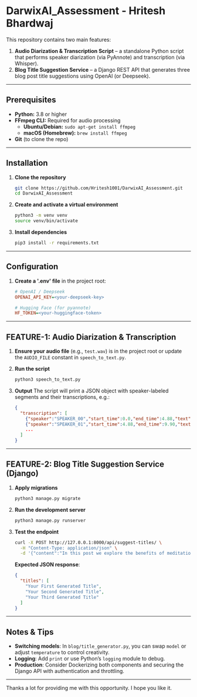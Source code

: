 # DarwixAI_Assessment - Hritesh Bhardwaj

This repository contains two main features:

1. **Audio Diarization & Transcription Script** – a standalone Python script that performs speaker diarization (via PyAnnote) and transcription (via Whisper).
2. **Blog Title Suggestion Service** – a Django REST API that generates three blog post title suggestions using OpenAI (or Deepseek).


---

## Prerequisites

- **Python:** 3.8 or higher
- **FFmpeg CLI:** Required for audio processing
  - **Ubuntu/Debian:** `sudo apt-get install ffmpeg`
  - **macOS (Homebrew):** `brew install ffmpeg`
- **Git** (to clone the repo)

---

## Installation

1. **Clone the repository**

   ```bash
   git clone https://github.com/Hritesh1001/DarwixAI_Assessment.git
   cd DarwixAI_Assessment
   ```

2. **Create and activate a virtual environment**

   ```bash
   python3 -m venv venv
   source venv/bin/activate
   ```

3. **Install dependencies**

   ```bash
   pip3 install -r requirements.txt
   ```

---

## Configuration

1. **Create a '.env' file** in the project root:

   ```ini
   # OpenAI / Deepseek
   OPENAI_API_KEY=<your-deepseek-key>

   # Hugging Face (for pyannote)
   HF_TOKEN=<your-huggingface-token>
   ```

---

## FEATURE-1: Audio Diarization & Transcription

1. **Ensure your audio file** (e.g., `test.wav`) is in the project root or update the `AUDIO_FILE` constant in `speech_to_text.py`.

2. **Run the script**

   ```bash
   python3 speech_to_text.py
   ```

3. **Output** The script will print a JSON object with speaker-labeled segments and their transcriptions, e.g.:

   ```json
   {
     "transcription": [
       {"speaker":"SPEAKER_00","start_time":0.0,"end_time":4.88,"text":"Hello, this is..."},
       {"speaker":"SPEAKER_01","start_time":4.88,"end_time":9.90,"text":"Hi, welcome..."},
       ...
     ]
   }
   ```

---

## FEATURE-2: Blog Title Suggestion Service (Django)

1. **Apply migrations**

   ```bash
   python3 manage.py migrate
   ```

2. **Run the development server**

   ```bash
   python3 manage.py runserver
   ```

3. **Test the endpoint**

   ```bash
   curl -X POST http://127.0.0.1:8000/api/suggest-titles/ \
     -H "Content-Type: application/json" \
     -d '{"content":"In this post we explore the benefits of meditation..."}'
   ```

   **Expected JSON response**:

   ```json
   {
     "titles": [
       "Your First Generated Title",
       "Your Second Generated Title",
       "Your Third Generated Title"
     ]
   }
   ```

---

## Notes & Tips

- **Switching models**: In `blog/title_generator.py`, you can swap `model` or adjust `temperature` to control creativity.
- **Logging**: Add `print` or use Python’s `logging` module to debug.
- **Production**: Consider Dockerizing both components and securing the Django API with authentication and throttling.

---

Thanks a lot for providing me with this opportunity.
I hope you like it.

